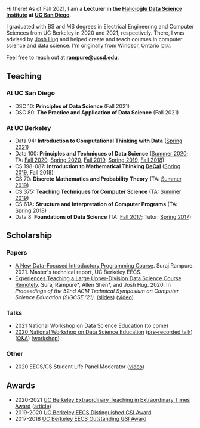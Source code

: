 ---
---
Hi there! As of Fall 2021, I am a **Lecturer in the [Halıcıoğlu Data Science Institute](https://datascience.ucsd.edu) at [UC San Diego](https://www.ucsd.edu)**.

I graduated with BS and MS degrees in Electrical Engineering and Computer Sciences from UC Berkeley in 2020 and 2021, respectively. There, I was advised by [Josh Hug](https://www2.eecs.berkeley.edu/Faculty/Homepages/joshhug.html) and helped create and teach courses in computer science and data science. I'm originally from Windsor, Ontario 🇨🇦.

Feel free to reach out at **rampure@ucsd.edu**.

## Teaching

### At UC San Diego

- DSC 10: **Principles of Data Science** (Fall 2021)
- DSC 80: **The Practice and Application of Data Science** (Fall 2021)

### At UC Berkeley
- Data 94: **Introduction to Computational Thinking with Data** ([Spring 2021](http://data94.org))
- Data 100: **Principles and Techniques of Data Science** ([Summer 2020](http://ds100.org/su20); TA: [Fall 2020](http://ds100.org/fa20), [Spring 2020](http://ds100.org/sp20), [Fall 2019](http://ds100.org/fa19), [Spring 2019](http://ds100.org/sp19), [Fall 2018](http://ds100.org/fa18))
- CS 198-087: **Introduction to Mathematical Thinking [DeCal](http://decal.berkeley.edu)** ([Spring 2019](http://imt-decal.org), Fall 2018)
- CS 70: **Discrete Mathematics and Probability Theory** (TA: [Summer 2019](http://su19.eecs70.org))
- CS 375: **Teaching Techniques for Computer Science** (TA: [Summer 2019](http://cs375.github.io/su19))
- CS 61A: **Structure and Interpretation of Computer Programs** (TA: [Spring 2018](https://inst.eecs.berkeley.edu/~cs61a/sp18/))
- Data 8: **Foundations of Data Science** (TA: [Fall 2017](http://data8.org/fa17); Tutor: [Spring 2017](http://data8.org/sp17))

## Scholarship

### Papers
- [A New Data-Focused Introductory Programming Course](https://www2.eecs.berkeley.edu/Pubs/TechRpts/2021/EECS-2021-106.html). Suraj Rampure. 2021. Master's technical report, UC Berkeley EECS.
- [Experiences Teaching a Large Upper-Division Data Science Course Remotely](https://dl.acm.org/doi/pdf/10.1145/3408877.3432561). Suraj Rampure\*, Allen Shen\*, and Josh Hug. 2020. In _Proceedings of the 52nd ACM Technical Symposium on Computer Science Education (SIGCSE ’21)._ ([slides](https://docs.google.com/presentation/d/1xBMcdYKrhM0U1FxOKZ93TCqIdDIWFqdz7ns49LN_ukg/edit?usp=sharing)) ([video](https://youtu.be/_p-JUp4QyNA))

### Talks
- 2021 National Workshop on Data Science Education (to come)
- [2020 National Workshop on Data Science Education](https://data.berkeley.edu/academics/resources/data-science-education-resources/2020-national-workshop-data-science-education) ([pre-recorded talk](https://www.youtube.com/watch?v=VxL9L7VkJTE&feature=youtu.be)) ([Q&A](https://www.youtube.com/watch?v=lfyyZQDlyXQ)) ([workshop](https://www.youtube.com/watch?v=1FsYgKKh9gk&feature=youtu.be))

### Other
- 2020 EECS/CS Student Life Panel Moderator ([video](https://youtu.be/RFCohC5kKO8))

## Awards
- 2020-2021 [UC Berkeley Extraordinary Teaching in Extraordinary Times Award](https://rtl.berkeley.edu/extraordinary-teaching-extraordinary-times-award) ([article](https://data.berkeley.edu/news/cdss-instructors-honored-two-awards-extraordinary-teaching-extraordinary-times))
- 2019-2020 [UC Berkeley EECS Distinguished GSI Award](https://www2.eecs.berkeley.edu/Students/Awards/13/)
- 2017-2018 [UC Berkeley EECS Outstanding GSI Award](https://gsi.berkeley.edu/programs-services/award-programs/ogsi/ogsi-2018/)
